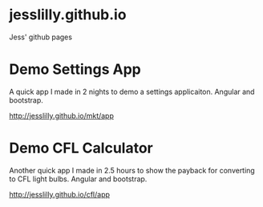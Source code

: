jesslilly.github.io
===================

Jess' github pages

# Demo Settings App

A quick app I made in 2 nights to demo a settings applicaiton.  Angular and bootstrap.

http://jesslilly.github.io/mkt/app

# Demo CFL Calculator

Another quick app I made in 2.5 hours to show the payback for converting to CFL light bulbs.  Angular and bootstrap.

http://jesslilly.github.io/cfl/app

